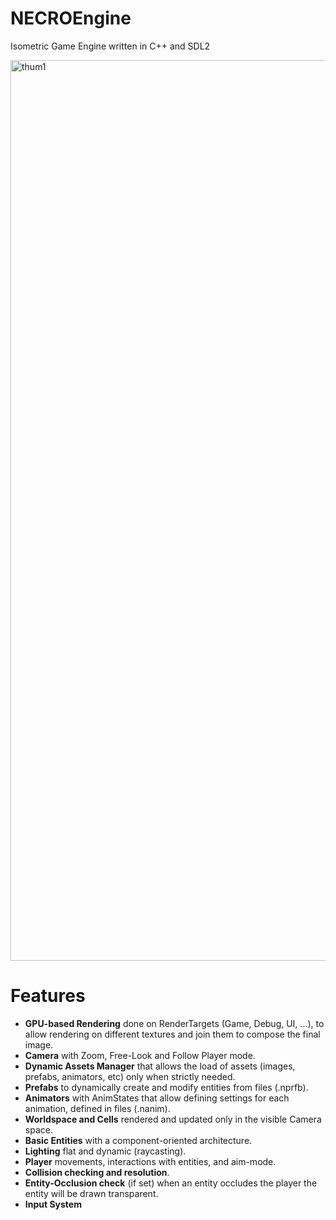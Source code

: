 # NECROEngine

Isometric Game Engine written in C++ and SDL2

<img width="1441" alt="thum1" src="https://github.com/silvematt/NECROEngine/assets/20478938/45e6fc09-7010-4411-b065-8a4b0f3b874e">

# Features
* __GPU-based Rendering__ done on RenderTargets (Game, Debug, UI, ...), to allow rendering on different textures and join them to compose the final image.
* __Camera__ with Zoom, Free-Look and Follow Player mode.
* __Dynamic Assets Manager__ that allows the load of assets (images, prefabs, animators, etc) only when strictly needed.
* __Prefabs__ to dynamically create and modify entities from files (.nprfb).
* __Animators__ with AnimStates that allow defining settings for each animation, defined in files (.nanim).
* __Worldspace and Cells__ rendered and updated only in the visible Camera space.
* __Basic Entities__ with a component-oriented architecture.
* __Lighting__ flat and dynamic (raycasting).
* __Player__ movements, interactions with entities, and aim-mode.
* __Collision checking and resolution__.
* __Entity-Occlusion check__ (if set) when an entity occludes the player the entity will be drawn transparent.
* __Input System__
